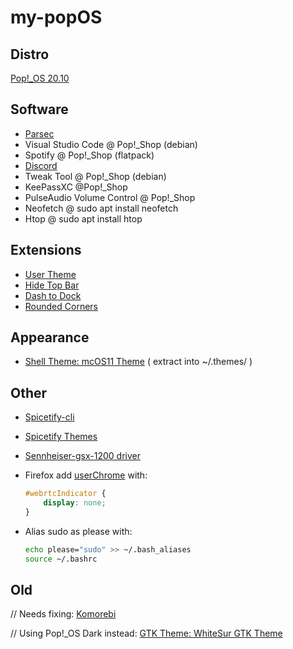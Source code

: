 # my-popOS

## Distro

[Pop!_OS 20.10](https://pop.system76.com/)

## Software

- [Parsec](https://parsecgaming.com/downloads/)
- Visual Studio Code @ Pop!_Shop (debian)
- Spotify @ Pop!_Shop (flatpack)
- [Discord](https://discord.com/download)
- Tweak Tool @ Pop!_Shop (debian)
- KeePassXC @Pop!_Shop
- PulseAudio Volume Control @ Pop!_Shop
- Neofetch @ sudo apt install neofetch
- Htop @ sudo apt install htop

## Extensions

- [User Theme](https://extensions.gnome.org/extension/19/user-themes/)
- [Hide Top Bar](https://extensions.gnome.org/extension/545/hide-top-bar/)
- [Dash to Dock](https://extensions.gnome.org/extension/307/dash-to-dock/ )
- [Rounded Corners](https://extensions.gnome.org/extension/1514/rounded-corners/)

## Appearance

- [Shell Theme: mcOS11 Theme](https://www.gnome-look.org/p/1220826/)
( extract into ~/.themes/ )

## Other

- [Spicetify-cli](https://github.com/khanhas/spicetify-cli/wiki/Installation)
- [Spicetify Themes](https://github.com/morpheusthewhite/spicetify-themes)
- [Sennheiser-gsx-1200 driver](https://github.com/evilphish/sennheiser-gsx-1000)
- Firefox add [userChrome](https://www.userchrome.org/how-create-userchrome-css.html) with:

    ```css
    #webrtcIndicator {
        display: none;
    }
    ```

- Alias sudo as please with:

    ```bash
    echo please="sudo" >> ~/.bash_aliases
    source ~/.bashrc
    ```

## Old

// Needs fixing: [Komorebi](https://github.com/cheesecakeufo/komorebi/releases)

// Using Pop!_OS Dark instead: [GTK Theme: WhiteSur GTK Theme](https://www.pling.com/p/1403328/)

